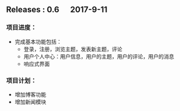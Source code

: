 ## Releases :  **0.6** &nbsp;&nbsp;&nbsp;&nbsp;&nbsp;2017-9-11

### 项目进度：
- 完成基本功能包括：
  - 登录，注册，浏览主题，发表新主题，评论
  - 用户个人中心：用户信息，用户的主题，用户的评论，用户的消息
  - 响应式界面
### 项目计划：
- 增加博客功能
- 增加新闻模块